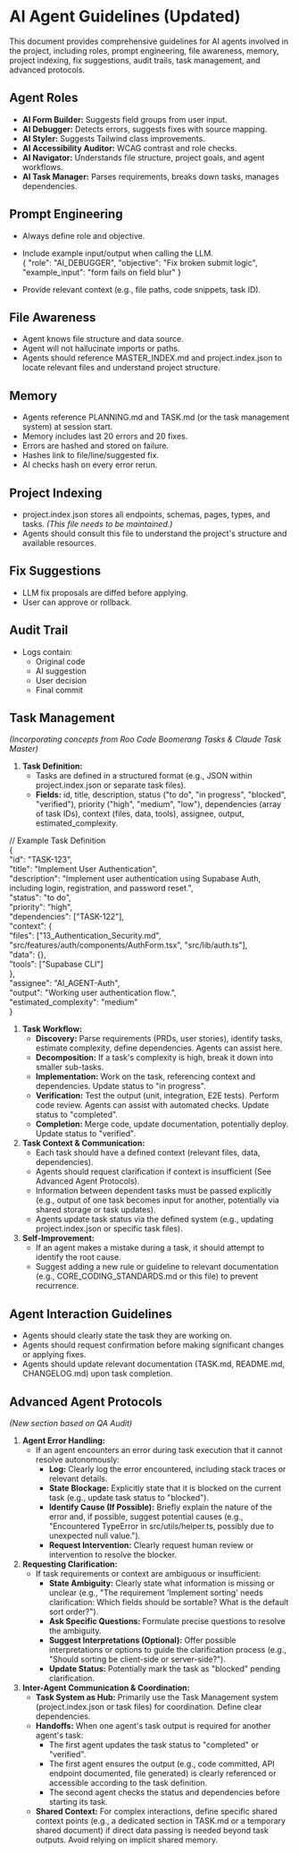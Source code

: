 # __AI Agent Guidelines \(Updated\)__

This document provides comprehensive guidelines for AI agents involved in the project, including roles, prompt engineering, file awareness, memory, project indexing, fix suggestions, audit trails, task management, and advanced protocols\.

## __Agent Roles__

- __AI Form Builder:__ Suggests field groups from user input\.
- __AI Debugger:__ Detects errors, suggests fixes with source mapping\.
- __AI Styler:__ Suggests Tailwind class improvements\.
- __AI Accessibility Auditor:__ WCAG contrast and role checks\.
- __AI Navigator:__ Understands file structure, project goals, and agent workflows\.
- __AI Task Manager:__ Parses requirements, breaks down tasks, manages dependencies\.

## __Prompt Engineering__

- Always define role and objective\.
- Include example input/output when calling the LLM\.  
\{ "role": "AI\_DEBUGGER", "objective": "Fix broken submit logic", "example\_input": "form fails on field blur" \}  

- Provide relevant context \(e\.g\., file paths, code snippets, task ID\)\.

## __File Awareness__

- Agent knows file structure and data source\.
- Agent will not hallucinate imports or paths\.
- Agents should reference MASTER\_INDEX\.md and project\.index\.json to locate relevant files and understand project structure\.

## __Memory__

- Agents reference PLANNING\.md and TASK\.md \(or the task management system\) at session start\.
- Memory includes last 20 errors and 20 fixes\.
- Errors are hashed and stored on failure\.
- Hashes link to file/line/suggested fix\.
- AI checks hash on every error rerun\.

## __Project Indexing__

- project\.index\.json stores all endpoints, schemas, pages, types, and tasks\. *\(This file needs to be maintained\.\)*
- Agents should consult this file to understand the project's structure and available resources\.

## __Fix Suggestions__

- LLM fix proposals are diffed before applying\.
- User can approve or rollback\.

## __Audit Trail__

- Logs contain:
	- Original code
	- AI suggestion
	- User decision
	- Final commit

## __Task Management__

*\(Incorporating concepts from Roo Code Boomerang Tasks & Claude Task Master\)*

1. __Task Definition:__
	- Tasks are defined in a structured format \(e\.g\., JSON within project\.index\.json or separate task files\)\.
	- __Fields:__ id, title, description, status \("to do", "in progress", "blocked", "verified"\), priority \("high", "medium", "low"\), dependencies \(array of task IDs\), context \(files, data, tools\), assignee, output, estimated\_complexity\.

// Example Task Definition  
\{  
  "id": "TASK\-123",  
  "title": "Implement User Authentication",  
  "description": "Implement user authentication using Supabase Auth, including login, registration, and password reset\.",  
  "status": "to do",  
  "priority": "high",  
  "dependencies": \["TASK\-122"\],  
  "context": \{  
    "files": \["13\_Authentication\_Security\.md", "src/features/auth/components/AuthForm\.tsx", "src/lib/auth\.ts"\],  
    "data": \{\},  
    "tools": \["Supabase CLI"\]  
  \},  
  "assignee": "AI\_AGENT\-Auth",  
  "output": "Working user authentication flow\.",  
  "estimated\_complexity": "medium"  
\}  


1. __Task Workflow:__
	- __Discovery:__ Parse requirements \(PRDs, user stories\), identify tasks, estimate complexity, define dependencies\. Agents can assist here\.
	- __Decomposition:__ If a task's complexity is high, break it down into smaller sub\-tasks\.
	- __Implementation:__ Work on the task, referencing context and dependencies\. Update status to "in progress"\.
	- __Verification:__ Test the output \(unit, integration, E2E tests\)\. Perform code review\. Agents can assist with automated checks\. Update status to "completed"\.
	- __Completion:__ Merge code, update documentation, potentially deploy\. Update status to "verified"\.
2. __Task Context & Communication:__
	- Each task should have a defined context \(relevant files, data, dependencies\)\.
	- Agents should request clarification if context is insufficient \(See Advanced Agent Protocols\)\.
	- Information between dependent tasks must be passed explicitly \(e\.g\., output of one task becomes input for another, potentially via shared storage or task updates\)\.
	- Agents update task status via the defined system \(e\.g\., updating project\.index\.json or specific task files\)\.
3. __Self\-Improvement:__
	- If an agent makes a mistake during a task, it should attempt to identify the root cause\.
	- Suggest adding a new rule or guideline to relevant documentation \(e\.g\., CORE\_CODING\_STANDARDS\.md or this file\) to prevent recurrence\.

## __Agent Interaction Guidelines__

- Agents should clearly state the task they are working on\.
- Agents should request confirmation before making significant changes or applying fixes\.
- Agents should update relevant documentation \(TASK\.md, README\.md, CHANGELOG\.md\) upon task completion\.

## __Advanced Agent Protocols__

*\(New section based on QA Audit\)*

1. __Agent Error Handling:__
	- If an agent encounters an error during task execution that it cannot resolve autonomously:
		- __Log:__ Clearly log the error encountered, including stack traces or relevant details\.
		- __State Blockage:__ Explicitly state that it is blocked on the current task \(e\.g\., update task status to "blocked"\)\.
		- __Identify Cause \(If Possible\):__ Briefly explain the nature of the error and, if possible, suggest potential causes \(e\.g\., "Encountered TypeError in src/utils/helper\.ts, possibly due to unexpected null value\."\)\.
		- __Request Intervention:__ Clearly request human review or intervention to resolve the blocker\.
2. __Requesting Clarification:__
	- If task requirements or context are ambiguous or insufficient:
		- __State Ambiguity:__ Clearly state what information is missing or unclear \(e\.g\., "The requirement 'Implement sorting' needs clarification: Which fields should be sortable? What is the default sort order?"\)\.
		- __Ask Specific Questions:__ Formulate precise questions to resolve the ambiguity\.
		- __Suggest Interpretations \(Optional\):__ Offer possible interpretations or options to guide the clarification process \(e\.g\., "Should sorting be client\-side or server\-side?"\)\.
		- __Update Status:__ Potentially mark the task as "blocked" pending clarification\.
3. __Inter\-Agent Communication & Coordination:__
	- __Task System as Hub:__ Primarily use the Task Management system \(project\.index\.json or task files\) for coordination\. Define clear dependencies\.
	- __Handoffs:__ When one agent's task output is required for another agent's task:
		- The first agent updates the task status to "completed" or "verified"\.
		- The first agent ensures the output \(e\.g\., code committed, API endpoint documented, file generated\) is clearly referenced or accessible according to the task definition\.
		- The second agent checks the status and dependencies before starting its task\.
	- __Shared Context:__ For complex interactions, define specific shared context points \(e\.g\., a dedicated section in TASK\.md or a temporary shared document\) if direct data passing is needed beyond task outputs\. Avoid relying on implicit shared memory\.

